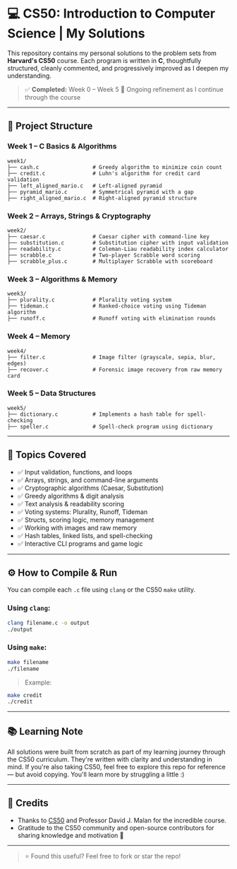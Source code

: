 
# 💻 CS50: Introduction to Computer Science | My Solutions

This repository contains my personal solutions to the problem sets from **Harvard's CS50** course. Each program is written in **C**, thoughtfully structured, cleanly commented, and progressively improved as I deepen my understanding.

> ✅ **Completed:** Week 0 – Week 5
> 🔄 Ongoing refinement as I continue through the course

---

## 📁 Project Structure

### Week 1 – C Basics & Algorithms

```
week1/
├── cash.c                 # Greedy algorithm to minimize coin count
├── credit.c               # Luhn's algorithm for credit card validation
├── left_aligned_mario.c   # Left-aligned pyramid
├── pyramid_mario.c        # Symmetrical pyramid with a gap
├── right_aligned_mario.c  # Right-aligned pyramid structure
```

### Week 2 – Arrays, Strings & Cryptography

```
week2/
├── caesar.c               # Caesar cipher with command-line key
├── substitution.c         # Substitution cipher with input validation
├── readability.c          # Coleman-Liau readability index calculator
├── scrabble.c             # Two-player Scrabble word scoring
├── scrabble_plus.c        # Multiplayer Scrabble with scoreboard
```

### Week 3 – Algorithms & Memory

```
week3/
├── plurality.c            # Plurality voting system
├── tideman.c              # Ranked-choice voting using Tideman algorithm
├── runoff.c               # Runoff voting with elimination rounds
```

### Week 4 – Memory

```
week4/
├── filter.c               # Image filter (grayscale, sepia, blur, edges)
├── recover.c              # Forensic image recovery from raw memory card
```

### Week 5 – Data Structures

```
week5/
├── dictionary.c           # Implements a hash table for spell-checking
├── speller.c              # Spell-check program using dictionary
```

---

## 🧠 Topics Covered

* ✅ Input validation, functions, and loops
* ✅ Arrays, strings, and command-line arguments
* ✅ Cryptographic algorithms (Caesar, Substitution)
* ✅ Greedy algorithms & digit analysis
* ✅ Text analysis & readability scoring
* ✅ Voting systems: Plurality, Runoff, Tideman
* ✅ Structs, scoring logic, memory management
* ✅ Working with images and raw memory
* ✅ Hash tables, linked lists, and spell-checking
* ✅ Interactive CLI programs and game logic

---

## ⚙️ How to Compile & Run

You can compile each `.c` file using `clang` or the CS50 `make` utility.

### Using `clang`:

```bash
clang filename.c -o output
./output
```

### Using `make`:

```bash
make filename
./filename
```

> Example:

```bash
make credit
./credit
```

---

## 📚 Learning Note

All solutions were built from scratch as part of my learning journey through the CS50 curriculum. They're written with clarity and understanding in mind. If you're also taking CS50, feel free to explore this repo for reference — but avoid copying. You'll learn more by struggling a little :)

---

## 🙌 Credits

* Thanks to [CS50](https://cs50.harvard.edu) and Professor David J. Malan for the incredible course.
* Gratitude to the CS50 community and open-source contributors for sharing knowledge and motivation 🙏

---

> ⭐️ Found this useful? Feel free to fork or star the repo!
